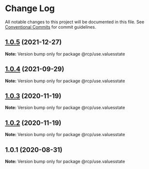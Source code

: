 # Change Log

All notable changes to this project will be documented in this file.
See [Conventional Commits](https://conventionalcommits.org) for commit guidelines.

<a name="1.0.5"></a>

## [1.0.5](https://github.com/imcuttle/rcp/compare/@rcp/use.valuesstate@1.0.4...@rcp/use.valuesstate@1.0.5) (2021-12-27)

**Note:** Version bump only for package @rcp/use.valuesstate

<a name="1.0.4"></a>

## [1.0.4](https://github.com/imcuttle/rcp/compare/@rcp/use.valuesstate@1.0.3...@rcp/use.valuesstate@1.0.4) (2021-09-29)

**Note:** Version bump only for package @rcp/use.valuesstate

<a name="1.0.3"></a>

## [1.0.3](https://github.com/imcuttle/rcp/compare/@rcp/use.valuesstate@1.0.2...@rcp/use.valuesstate@1.0.3) (2020-11-19)

**Note:** Version bump only for package @rcp/use.valuesstate

<a name="1.0.2"></a>

## [1.0.2](https://github.com/imcuttle/rcp/compare/@rcp/use.valuesstate@1.0.1...@rcp/use.valuesstate@1.0.2) (2020-11-19)

**Note:** Version bump only for package @rcp/use.valuesstate

<a name="1.0.1"></a>

## 1.0.1 (2020-08-31)

**Note:** Version bump only for package @rcp/use.valuesstate

